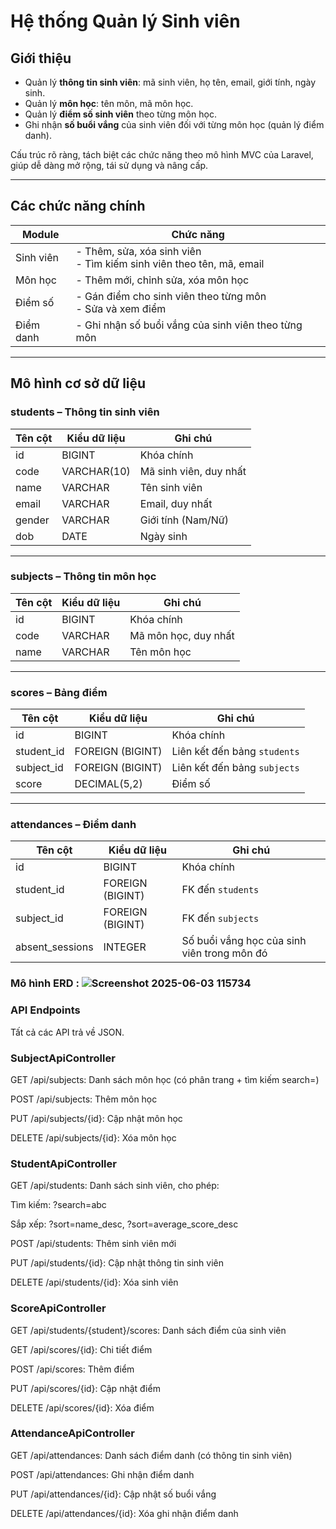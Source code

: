 # Hệ thống Quản lý Sinh viên
## Giới thiệu
- Quản lý **thông tin sinh viên**: mã sinh viên, họ tên, email, giới tính, ngày sinh.
- Quản lý **môn học**: tên môn, mã môn học.
- Quản lý **điểm số sinh viên** theo từng môn học.
- Ghi nhận **số buổi vắng** của sinh viên đối với từng môn học (quản lý điểm danh).

Cấu trúc rõ ràng, tách biệt các chức năng theo mô hình MVC của Laravel, giúp dễ dàng mở rộng, tái sử dụng và nâng cấp.

---

## Các chức năng chính

| Module         | Chức năng                                                                 |
|----------------|-------------------------------------------------------------------------- |
| Sinh viên      | - Thêm, sửa, xóa sinh viên<br>- Tìm kiếm sinh viên theo tên, mã, email    |
| Môn học        | - Thêm mới, chỉnh sửa, xóa môn học                                        |
| Điểm số        | - Gán điểm cho sinh viên theo từng môn<br>- Sửa và xem điểm               |
| Điểm danh      | - Ghi nhận số buổi vắng của sinh viên theo từng môn                       |

---

##  Mô hình cơ sở dữ liệu

### students – Thông tin sinh viên

| Tên cột | Kiểu dữ liệu | Ghi chú                      |
|--------|---------------|------------------------------|
| id     | BIGINT        | Khóa chính                   |
| code   | VARCHAR(10)   | Mã sinh viên, duy nhất       |
| name   | VARCHAR       | Tên sinh viên                |
| email  | VARCHAR       | Email, duy nhất              |
| gender | VARCHAR       | Giới tính (Nam/Nữ)           |
| dob    | DATE          | Ngày sinh                    |

---

### subjects – Thông tin môn học

| Tên cột | Kiểu dữ liệu | Ghi chú                      |
|--------|---------------|------------------------------|
| id     | BIGINT        | Khóa chính                   |
| code   | VARCHAR       | Mã môn học, duy nhất         |
| name   | VARCHAR       | Tên môn học                  |

---

### scores – Bảng điểm

| Tên cột    | Kiểu dữ liệu   | Ghi chú                                       |
|-----------|----------------|------------------------------------------------|
| id        | BIGINT         | Khóa chính                                     |
| student_id| FOREIGN (BIGINT)| Liên kết đến bảng `students`                  |
| subject_id| FOREIGN (BIGINT)| Liên kết đến bảng `subjects`                  |
| score     | DECIMAL(5,2)   | Điểm số                                        |

---

### attendances – Điểm danh

| Tên cột         | Kiểu dữ liệu    | Ghi chú                                       |
|-----------------|-----------------|-----------------------------------------------|
| id              | BIGINT          | Khóa chính                                    |
| student_id      | FOREIGN (BIGINT)| FK đến `students`                             |
| subject_id      | FOREIGN (BIGINT)| FK đến `subjects`                             |
| absent_sessions | INTEGER         | Số buổi vắng học của sinh viên trong môn đó   |
### Mô hình ERD : ![Screenshot 2025-06-03 115734](https://github.com/user-attachments/assets/b6bb9a04-15a9-4910-bc8a-e76f2e5eb194)


### API Endpoints
Tất cả các API trả về JSON.

### SubjectApiController
GET /api/subjects: Danh sách môn học (có phân trang + tìm kiếm search=)

POST /api/subjects: Thêm môn học

PUT /api/subjects/{id}: Cập nhật môn học

DELETE /api/subjects/{id}: Xóa môn học

### StudentApiController
GET /api/students: Danh sách sinh viên, cho phép:

Tìm kiếm: ?search=abc

Sắp xếp: ?sort=name_desc, ?sort=average_score_desc

POST /api/students: Thêm sinh viên mới

PUT /api/students/{id}: Cập nhật thông tin sinh viên

DELETE /api/students/{id}: Xóa sinh viên

### ScoreApiController
GET /api/students/{student}/scores: Danh sách điểm của sinh viên

GET /api/scores/{id}: Chi tiết điểm

POST /api/scores: Thêm điểm

PUT /api/scores/{id}: Cập nhật điểm

DELETE /api/scores/{id}: Xóa điểm

### AttendanceApiController
GET /api/attendances: Danh sách điểm danh (có thông tin sinh viên)

POST /api/attendances: Ghi nhận điểm danh

PUT /api/attendances/{id}: Cập nhật số buổi vắng

DELETE /api/attendances/{id}: Xóa ghi nhận điểm danh
